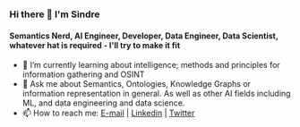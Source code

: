 ### Hi there 👋 I'm Sindre
#### Semantics Nerd, AI Engineer, Developer, Data Engineer, Data Scientist, whatever hat is required - I'll try to make it fit
<!--
**SiAsp/SiAsp** is a ✨ _special_ ✨ repository because its `README.md` (this file) appears on your GitHub profile.

Here are some ideas to get you started:

- 🔭 I’m currently working on ...
- 👯 I’m looking to collaborate on ...
- 🤔 I’m looking for help with ...
-->

- 🌱 I’m currently learning about intelligence; methods and principles for information gathering and OSINT
- 💬 Ask me about Semantics, Ontologies, Knowledge Graphs or information representation in general. As well as other AI fields including ML, and data engineering and data science.
- 📫 How to reach me: [E-mail](sindre@asplem.no) | [Linkedin](https://www.linkedin.com/in/sindreasplem) | [Twitter](https://twitter.com/SAsplem)

